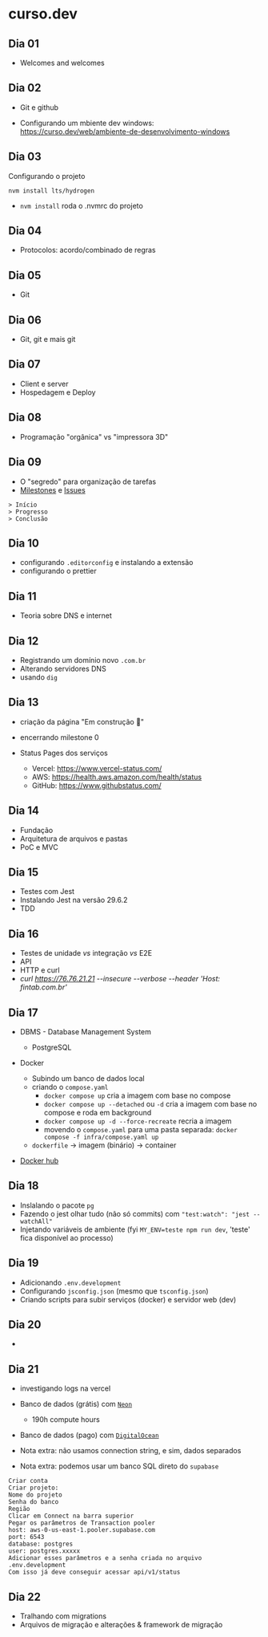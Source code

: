 # curso.dev

## Dia 01

- Welcomes and welcomes

## Dia 02

- Git e github

- Configurando um mbiente dev windows: https://curso.dev/web/ambiente-de-desenvolvimento-windows

## Dia 03

Configurando o projeto

```
nvm install lts/hydrogen
```

- `nvm install` roda o .nvmrc do projeto

## Dia 04

- Protocolos: acordo/combinado de regras

## Dia 05

- Git

## Dia 06

- Git, git e mais git

## Dia 07

- Client e server
- Hospedagem e Deploy

## Dia 08

- Programação "orgânica" vs "impressora 3D"

## Dia 09

- O "segredo" para organização de tarefas
- [Milestones](https://github.com/pedrodruviaro/curso.dev/milestones) e [Issues](https://github.com/pedrodruviaro/curso.dev/issues)

```
> Início
> Progresso
> Conclusão
```

## Dia 10

- configurando `.editorconfig` e instalando a extensão
- configurando o prettier

## Dia 11

- Teoria sobre DNS e internet

## Dia 12

- Registrando um domínio novo `.com.br`
- Alterando servidores DNS
- usando `dig`

## Dia 13

- criação da página "Em construção 🚧"
- encerrando milestone 0
- Status Pages dos serviços

  - Vercel: https://www.vercel-status.com/
  - AWS: https://health.aws.amazon.com/health/status
  - GitHub: https://www.githubstatus.com/

## Dia 14

- Fundação
- Arquitetura de arquivos e pastas
- PoC e MVC

## Dia 15

- Testes com Jest
- Instalando Jest na versão 29.6.2
- TDD

## Dia 16

- Testes de unidade _vs_ integração _vs_ E2E
- API
- HTTP e curl
- _curl https://76.76.21.21 --insecure --verbose --header 'Host: fintab.com.br'_

## Dia 17

- DBMS - Database Management System
  - PostgreSQL
- Docker

  - Subindo um banco de dados local
  - criando o `compose.yaml`
    - `docker compose up` cria a imagem com base no compose
    - `docker compose up --detached` ou `-d` cria a imagem com base no compose e roda em background
    - `docker compose up -d --force-recreate` recria a imagem
    - movendo o `compose.yaml` para uma pasta separada: `docker compose -f infra/compose.yaml up`
  - `dockerfile` -> imagem (binário) -> container

- [Docker hub](https://hub.docker.com)

## Dia 18

- Inslalando o pacote `pg`
- Fazendo o jest olhar tudo (não só commits) com `"test:watch": "jest --watchAll"`
- Injetando variáveis de ambiente (fyi `MY_ENV=teste npm run dev`, 'teste' fica disponível ao processo)

## Dia 19

- Adicionando `.env.development`
- Configurando `jsconfig.json` (mesmo que `tsconfig.json`)
- Criando scripts para subir serviços (docker) e servidor web (dev)

## Dia 20

-

## Dia 21

- investigando logs na vercel
- Banco de dados (grátis) com [`Neon`](https://neon.com/)

  - 190h compute hours

- Banco de dados (pago) com [`DigitalOcean`](https://www.digitalocean.com/)

- Nota extra: não usamos connection string, e sim, dados separados
- Nota extra: podemos usar um banco SQL direto do `supabase`

```
Criar conta
Criar projeto:
Nome do projeto
Senha do banco
Região
Clicar em Connect na barra superior
Pegar os parâmetros de Transaction pooler
host: aws-0-us-east-1.pooler.supabase.com
port: 6543
database: postgres
user: postgres.xxxxx
Adicionar esses parâmetros e a senha criada no arquivo .env.development
Com isso já deve conseguir acessar api/v1/status
```

## Dia 22

- Tralhando com migrations
- Arquivos de migração e alterações & framework de migração
